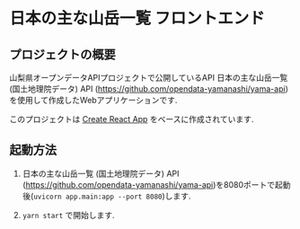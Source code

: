 # 日本の主な山岳一覧 フロントエンド

## プロジェクトの概要


山梨県オープンデータAPIプロジェクトで公開しているAPI
日本の主な山岳一覧 (国土地理院データ) API (https://github.com/opendata-yamanashi/yama-api)
を使用して作成したWebアプリケーションです.

このプロジェクトは [Create React App](https://github.com/facebook/create-react-app)
をベースに作成されています.

## 起動方法


1. 日本の主な山岳一覧 (国土地理院データ) API (https://github.com/opendata-yamanashi/yama-api)を8080ポートで起動後(`uvicorn app.main:app --port 8080`)します.

2. `yarn start` で開始します.

